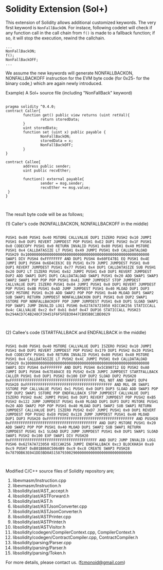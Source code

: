 # Solidity Extension (Sol+)

This extension of Solidity allows additional customized keywords.
The very first keyword is `NonFallBackON`.
For instace, following codelet will check if any function call in  the call chain from `f()` is made to a fallback function; if so, it will stop the execution, rewind the callchain.

    ...
    NonFallBackON;
    f();
    NonFallBackOFF;
    ...

We assume the new keywords will generate NONFALLBACKON, NONFALLBACKOFF instruction for the EVM byte code (for 0x25- for the binary code,) which are again newly introduced.

Example)
A Sol+ source file (including "NonFallBack" keyword)
<pre> <code>
pragma solidity ^0.4.0;
contract Caller{
        function get() public view returns (uint retVal){
                return storedData;
        }
        uint storedData;
        function set (uint x) public payable {
                NonFallBackON;
                storedData = x;
                NonFallBackOFF;
        }
}

contract Callee{
        address public sender;
        uint public recvEther;

        function() external payable{
                sender = msg.sender;
                recvEther += msg.value;
 }
}

</code> </pre>

The result byte code will be as follows;

(1) Caller's code (NONFALLBACKON, NONFALLBACKOFF in the middle)

<pre> <code>
PUSH1 0x80 PUSH1 0x40 MSTORE CALLVALUE DUP1 ISZERO PUSH2 0x10 JUMPI PUSH1 0x0 DUP1 REVERT JUMPDEST POP PUSH1 0xE2 DUP1 PUSH2 0x1F PUSH1 0x0 CODECOPY PUSH1 0x0 RETURN INVALID PUSH1 0x80 PUSH1 0x40 MSTORE PUSH1 0x4 CALLDATASIZE LT PUSH1 0x49 JUMPI PUSH1 0x0 CALLDATALOAD PUSH29 0x100000000000000000000000000000000000000000000000000000000 SWAP1 DIV PUSH4 0xFFFFFFFF AND DUP1 PUSH4 0x60FE47B1 EQ PUSH1 0x4E JUMPI DUP1 PUSH4 0x6D4CE63C EQ PUSH1 0x79 JUMPI JUMPDEST PUSH1 0x0 DUP1 REVERT JUMPDEST PUSH1 0x77 PUSH1 0x4 DUP1 CALLDATASIZE SUB PUSH1 0x20 DUP2 LT ISZERO PUSH1 0x62 JUMPI PUSH1 0x0 DUP1 REVERT JUMPDEST DUP2 ADD SWAP1 DUP1 DUP1 CALLDATALOAD SWAP1 PUSH1 0x20 ADD SWAP1 SWAP3 SWAP2 SWAP1 POP POP POP PUSH1 0xA1 JUMP JUMPDEST STOP JUMPDEST CALLVALUE DUP1 ISZERO PUSH1 0x84 JUMPI PUSH1 0x0 DUP1 REVERT JUMPDEST POP PUSH1 0x8B PUSH1 0xAD JUMP JUMPDEST PUSH1 0x40 MLOAD DUP1 DUP3 DUP2 MSTORE PUSH1 0x20 ADD SWAP2 POP POP PUSH1 0x40 MLOAD DUP1 SWAP2 SUB SWAP1 RETURN JUMPDEST NONFALLBACKON DUP1 PUSH1 0x0 DUP2 SWAP1 SSTORE POP NONFALLBACKOFF POP JUMP JUMPDEST PUSH1 0x0 DUP1 SLOAD SWAP1 POP SWAP1 JUMP INVALID LOG1 PUSH6 0x627A7A723058 KECCAK256 STATICCALL 0x4c CALLVALUE 0xc2 0xf 0xb1 0xbf 0x47 DUP16 STATICCALL PUSH23 0x294ACD7C4B248CF39451F6F5FEB30447CB95B8C1BE0029

</code> </pre>

(2) Callee's code (STARTFALLBACK and ENDFALLBACK in the middle)

<pre> <code>
PUSH1 0x80 PUSH1 0x40 MSTORE CALLVALUE DUP1 ISZERO PUSH2 0x10 JUMPI PUSH1 0x0 DUP1 REVERT JUMPDEST POP PUSH2 0x179 DUP1 PUSH2 0x20 PUSH1 0x0 CODECOPY PUSH1 0x0 RETURN INVALID PUSH1 0x80 PUSH1 0x40 MSTORE PUSH1 0x4 CALLDATASIZE LT PUSH2 0x4C JUMPI PUSH1 0x0 CALLDATALOAD PUSH29 0x100000000000000000000000000000000000000000000000000000000 SWAP1 DIV PUSH4 0xFFFFFFFF AND DUP1 PUSH4 0x5C890712 EQ PUSH2 0xA0 JUMPI DUP1 PUSH4 0x67E404CE EQ PUSH2 0xCB JUMPI JUMPDEST STARTFALLBACK CALLER PUSH1 0x0 DUP1 PUSH2 0x100 EXP DUP2 SLOAD DUP2 PUSH20 0xFFFFFFFFFFFFFFFFFFFFFFFFFFFFFFFFFFFFFFFF MUL NOT AND SWAP1 DUP4 PUSH20 0xFFFFFFFFFFFFFFFFFFFFFFFFFFFFFFFFFFFFFFFF AND MUL OR SWAP1 SSTORE POP CALLVALUE PUSH1 0x1 PUSH1 0x0 DUP3 DUP3 SLOAD ADD SWAP3 POP POP DUP2 SWAP1 SSTORE POP ENDFALLBACK STOP JUMPDEST CALLVALUE DUP1 ISZERO PUSH2 0xAC JUMPI PUSH1 0x0 DUP1 REVERT JUMPDEST POP PUSH2 0xB5 PUSH2 0x122 JUMP JUMPDEST PUSH1 0x40 MLOAD DUP1 DUP3 DUP2 MSTORE PUSH1 0x20 ADD SWAP2 POP POP PUSH1 0x40 MLOAD DUP1 SWAP2 SUB SWAP1 RETURN JUMPDEST CALLVALUE DUP1 ISZERO PUSH2 0xD7 JUMPI PUSH1 0x0 DUP1 REVERT JUMPDEST POP PUSH2 0xE0 PUSH2 0x128 JUMP JUMPDEST PUSH1 0x40 MLOAD DUP1 DUP3 PUSH20 0xFFFFFFFFFFFFFFFFFFFFFFFFFFFFFFFFFFFFFFFF AND PUSH20 0xFFFFFFFFFFFFFFFFFFFFFFFFFFFFFFFFFFFFFFFF AND DUP2 MSTORE PUSH1 0x20 ADD SWAP2 POP POP PUSH1 0x40 MLOAD DUP1 SWAP2 SUB SWAP1 RETURN JUMPDEST PUSH1 0x1 SLOAD DUP2 JUMP JUMPDEST PUSH1 0x0 DUP1 SWAP1 SLOAD SWAP1 PUSH2 0x100 EXP SWAP1 DIV PUSH20 0xFFFFFFFFFFFFFFFFFFFFFFFFFFFFFFFFFFFFFFFF AND DUP2 JUMP INVALID LOG1 PUSH6 0x627A7A723058 KECCAK256 JUMPI ENDFALLBACK 0xc3 BLOCKHASH 0xa9 0xc9 PUSH7 0xB01B868C5064B9 0xc9 0xc8 CREATE SWAP3 PUSH28 0x7879DB63E041DD3BD0A5158793002900000000000000000000000000

</code> </pre>

Modified C/C++ source files of Solidity repository are;

1. libevmasm/Instruction.cpp
2. libevmasm/Instruction.h
3. libsolidity/ast/AST_accept.h
4. libsolidity/ast/ASTForward.h
5. libsolidity/ast/AST.h
6. libsolidity/ast/ASTJsonConverter.cpp
7. libsolidity/ast/ASTJsonConverter.h
8. libsolidity/ast/ASTPrinter.cpp
9. libsolidity/ast/ASTPrinter.h
10. libsolidity/ast/ASTVisitor.h
11. libsolidity/codegen/CompilerContext.cpp, CompilerContext.h
12. libsolidity/codegen/ContractCompiler.cpp, ContractCompiler.h
13. libsolidity/parsing/Parser.cpp
14. libsolidity/parsing/Parser.h 
15. libsolidity/parsing/Token.h



For more details, please contact us. (fcmonoid@gmail.com)
